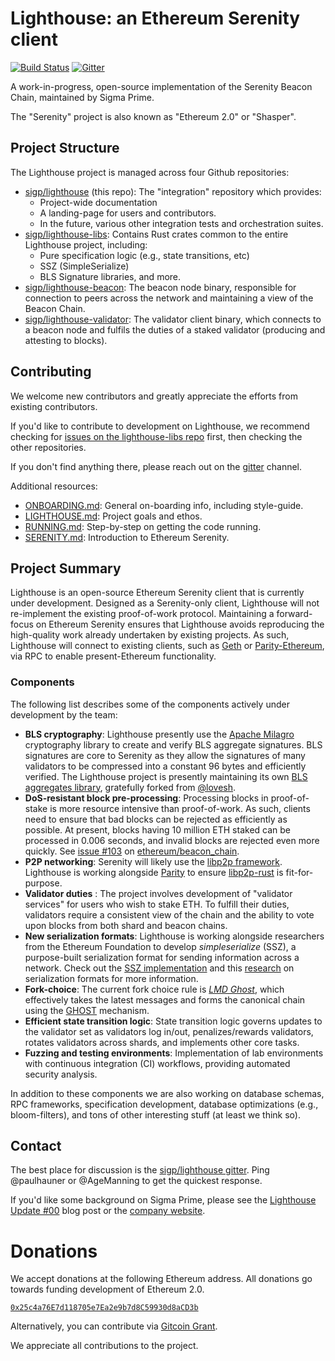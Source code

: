 # Lighthouse: an Ethereum Serenity client

[![Build Status](https://travis-ci.org/sigp/lighthouse.svg?branch=master)](https://travis-ci.org/sigp/lighthouse) [![Gitter](https://badges.gitter.im/Join%20Chat.svg)](https://gitter.im/sigp/lighthouse?utm_source=badge&utm_medium=badge&utm_campaign=pr-badge)

A work-in-progress, open-source implementation of the Serenity Beacon
Chain, maintained by Sigma Prime.

The "Serenity" project is also known as "Ethereum 2.0" or "Shasper".

## Project Structure

The Lighthouse project is managed across four Github repositories:

- [sigp/lighthouse](https://github.com/sigp/lighthouse) (this repo): The
	"integration" repository which provides:
	- Project-wide documentation
	- A landing-page for users and contributors.
	- In the future, various other integration tests and orchestration suites.
- [sigp/lighthouse-libs](https://github.com/sigp/lighthouse-libs): Contains
	Rust crates common to the entire Lighthouse project, including:
	- Pure specification logic (e.g., state transitions, etc)
	- SSZ (SimpleSerialize)
	- BLS Signature libraries, and more.
- [sigp/lighthouse-beacon](https://github.com/sigp/lighthouse-beacon): The
	beacon node binary, responsible for connection to peers across the
	network and maintaining a view of the Beacon Chain.
- [sigp/lighthouse-validator](https://github.com/sigp/lighthouse-validator):
	The validator client binary, which connects to a beacon node and fulfils
	the duties of a staked validator (producing and attesting to blocks).

## Contributing

We welcome new contributors and greatly appreciate the efforts from existing
contributors.

If you'd like to contribute to development on Lighthouse, we recommend checking
for [issues on the lighthouse-libs
repo](https://github.com/sigp/lighthouse-libs/issues) first, then checking the
other repositories.

If you don't find anything there, please reach out on the
[gitter](https://gitter.im/sigp/lighthouse) channel.

Additional resources:

- [ONBOARDING.md](docs/ONBOARDING.md): General on-boarding info,
	including style-guide.
- [LIGHTHOUSE.md](docs/LIGHTHOUSE.md): Project goals and ethos.
- [RUNNING.md](docs/RUNNING.md): Step-by-step on getting the code running.
- [SERENITY.md](docs/SERENITY.md): Introduction to Ethereum Serenity.

## Project Summary

Lighthouse is an open-source Ethereum Serenity client that is currently under
development. Designed as a Serenity-only client, Lighthouse will not
re-implement the existing proof-of-work protocol. Maintaining a forward-focus
on Ethereum Serenity ensures that Lighthouse avoids reproducing the high-quality
work already undertaken by existing projects. As such, Lighthouse will connect
to existing clients, such as
[Geth](https://github.com/ethereum/go-ethereum) or
[Parity-Ethereum](https://github.com/paritytech/parity-ethereum), via RPC to enable
present-Ethereum functionality.


### Components

The following list describes some of the components actively under development
by the team:

- **BLS cryptography**: Lighthouse presently use the [Apache
  Milagro](https://milagro.apache.org/) cryptography library to create and
  verify BLS aggregate signatures. BLS signatures are core to Serenity as they
  allow the signatures of many validators to be compressed into a constant 96
  bytes and efficiently verified. The Lighthouse project is presently
  maintaining its own [BLS aggregates
  library](https://github.com/sigp/signature-schemes), gratefully forked from
  [@lovesh](https://github.com/lovesh).
- **DoS-resistant block pre-processing**: Processing blocks in proof-of-stake
  is more resource intensive than proof-of-work. As such, clients need to
  ensure that bad blocks can be rejected as efficiently as possible. At
  present, blocks having 10 million ETH staked can be processed in 0.006
  seconds, and invalid blocks are rejected even more quickly. See
  [issue #103](https://github.com/ethereum/beacon_chain/issues/103) on
  [ethereum/beacon_chain](https://github.com/ethereum/beacon_chain).
- **P2P networking**: Serenity will likely use the [libp2p
  framework](https://libp2p.io/). Lighthouse is working alongside
[Parity](https://www.parity.io/) to ensure
[libp2p-rust](https://github.com/libp2p/rust-libp2p) is fit-for-purpose.
- **Validator duties** : The project involves development of "validator
  services" for users who wish to stake ETH. To fulfill their duties,
  validators require a consistent view of the chain and the ability to vote
  upon blocks from both shard and beacon chains.
- **New serialization formats**: Lighthouse is working alongside researchers
  from the Ethereum Foundation to develop *simpleserialize* (SSZ), a
  purpose-built serialization format for sending information across a network.
  Check out the [SSZ
implementation](https://github.com/sigp/lighthouse-libs/tree/master/ssz)
and this
[research](https://github.com/sigp/serialization_sandbox/blob/report/report/serialization_report.md)
on serialization formats for more information.
- **Fork-choice**: The current fork choice rule is
[*LMD Ghost*](https://vitalik.ca/general/2018/12/05/cbc_casper.html#lmd-ghost),
which effectively takes the latest messages and forms the canonical chain using
the [GHOST](https://eprint.iacr.org/2013/881.pdf) mechanism.
- **Efficient state transition logic**: State transition logic governs
  updates to the validator set as validators log in/out, penalizes/rewards
validators, rotates validators across shards, and implements other core tasks.
- **Fuzzing and testing environments**: Implementation of lab environments with
  continuous integration (CI) workflows, providing automated security analysis.

In addition to these components we are also working on database schemas, RPC
frameworks, specification development, database optimizations (e.g.,
bloom-filters), and tons of other interesting stuff (at least we think so).


## Contact

The best place for discussion is the [sigp/lighthouse gitter](https://gitter.im/sigp/lighthouse).
Ping @paulhauner or @AgeManning to get the quickest response.

If you'd like some background on Sigma Prime, please see the [Lighthouse Update
\#00](https://lighthouse.sigmaprime.io/update-00.html) blog post or the
[company website](https://sigmaprime.io).

# Donations

We accept donations at the following Ethereum address. All donations go towards
funding development of Ethereum 2.0.

[`0x25c4a76E7d118705e7Ea2e9b7d8C59930d8aCD3b`](https://etherscan.io/address/0x25c4a76e7d118705e7ea2e9b7d8c59930d8acd3b)

Alternatively, you can contribute via [Gitcoin Grant](https://gitcoin.co/grants/25/lighthouse-ethereum-20-client).

We appreciate all contributions to the project.
